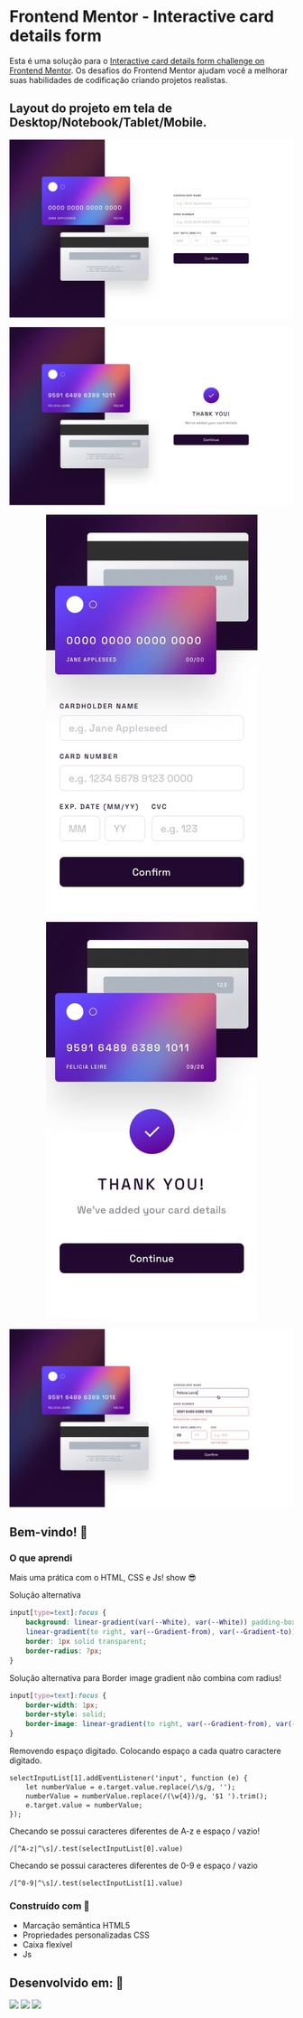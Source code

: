 # Frontend Mentor - Interactive card details form

Esta é uma solução para o [Interactive card details form challenge on Frontend Mentor](https://www.frontendmentor.io/challenges/interactive-card-details-form-XpS8cKZDWw). 
Os desafios do Frontend Mentor ajudam você a melhorar suas habilidades de codificação criando projetos realistas.

## Layout do projeto em tela de Desktop/Notebook/Tablet/Mobile.


<div align="center">

![Visualização do design para o desafio de codificação Interactive card details form](./src/images/design/desktop-design.jpg)

![Visualização do design para o desafio de codificação Interactive card details form](./src/images/design/complete-state-desktop.jpg)

![Visualização do design para o desafio de codificação Interactive card details form](./src/images/design/mobile-design.jpg)

![Visualização do design para o desafio de codificação Interactive card details form](./src/images/design/complete-state-mobile.jpg)

![Visualização do design para o desafio de codificação Interactive card details form](./src/images/design/active-states.jpg)

</div>

## Bem-vindo! 👋

### O que aprendi

Mais uma prática com o HTML, CSS e Js! show 😎

Solução alternativa
```css
input[type=text]:focus {
    background: linear-gradient(var(--White), var(--White)) padding-box,
    linear-gradient(to right, var(--Gradient-from), var(--Gradient-to)) border-box;
    border: 1px solid transparent;
    border-radius: 7px;
}
```
Solução alternativa para
Border image gradient não combina com radius!
```css
input[type=text]:focus {
    border-width: 1px;
    border-style: solid;
    border-image: linear-gradient(to right, var(--Gradient-from), var(--Gradient-to)) 1;
}
```
Removendo espaço digitado.
Colocando espaço a cada quatro caractere digitado.
```Js
selectInputList[1].addEventListener('input', function (e) {
    let numberValue = e.target.value.replace(/\s/g, '');
    numberValue = numberValue.replace(/(\w{4})/g, '$1 ').trim();
    e.target.value = numberValue;
});
```
Checando se possui caracteres diferentes de A-z e espaço / vazio!
```Js
/[^A-z|^\s]/.test(selectInputList[0].value)
```
Checando se possui caracteres diferentes de 0-9 e espaço / vazio
```Js
/[^0-9|^\s]/.test(selectInputList[1].value)
```

### Construído com 🚀

- Marcação semântica HTML5
- Propriedades personalizadas CSS
- Caixa flexível
- Js

## Desenvolvido em: 🚀

<div>
  <img src="https://cdn.jsdelivr.net/gh/devicons/devicon/icons/html5/html5-original.svg" width="30px"/>
  <img src="https://cdn.jsdelivr.net/gh/devicons/devicon/icons/css3/css3-original.svg" width="30px"/>
  <img src="https://cdn.jsdelivr.net/gh/devicons/devicon/icons/javascript/javascript-plain.svg" width="30px"/>
</div>
